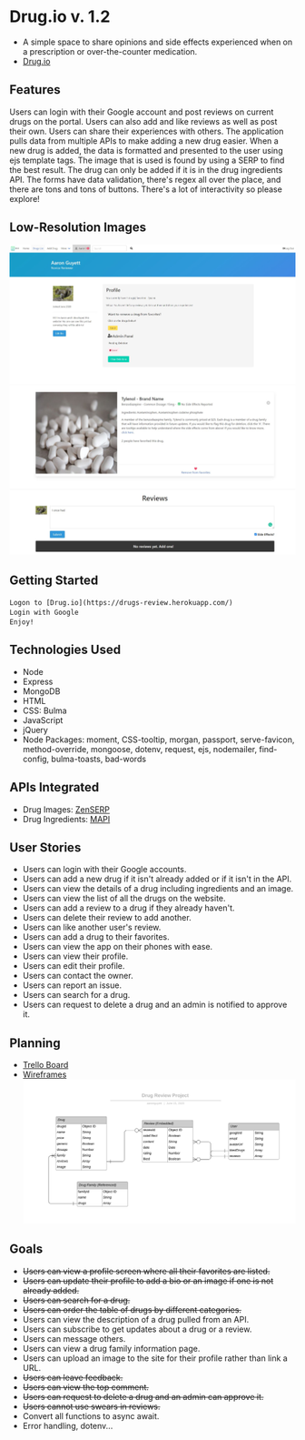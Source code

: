 # Drug.io v. 1.2
* A simple space to share opinions and side effects experienced when on a prescription or over-the-counter medication.
* [Drug.io](https://drugs-review.herokuapp.com/) 
## Features
Users can login with their Google account and post reviews on current drugs on the portal. Users can also add and like reviews as well as post their own. Users can share their
experiences with others. The application pulls data from multiple APIs to make adding a new drug easier. When a new drug is added, the data is formatted and presented to the user
using ejs template tags. The image that is used is found by using a SERP to find the best result. The drug can only be added if it is in the drug ingredients API. The forms have data validation, there's regex all over the place, and there are tons and tons of buttons. There's a lot of interactivity so please explore!
## Low-Resolution Images
![Admin Panel](/resources/admin.JPG)
![Drug Card](/resources/drug.JPG)
## Getting Started
`Logon to [Drug.io](https://drugs-review.herokuapp.com/)`\
`Login with Google`\
`Enjoy!`
## Technologies Used
* Node
* Express
* MongoDB
* HTML
* CSS: Bulma
* JavaScript
* jQuery
* Node Packages: moment, CSS-tooltip, morgan, passport, serve-favicon, method-override, mongoose, dotenv, request, ejs, nodemailer, find-config, bulma-toasts, bad-words
## APIs Integrated
* Drug Images: [ZenSERP](https://zenserp.com/)
* Drug Ingredients: [MAPI](http://mapi-us.iterar.co/)
## User Stories
* Users can login with their Google accounts.
* Users can add a new drug if it isn't already added or if it isn't in the API.
* Users can view the details of a drug including ingredients and an image.
* Users can view the list of all the drugs on the website.
* Users can add a review to a drug if they already haven't.
* Users can delete their review to add another.
* Users can like another user's review.
* Users can add a drug to their favorites.
* Users can view the app on their phones with ease.
* Users can view their profile.
* Users can edit their profile.
* Users can contact the owner.
* Users can report an issue.
* Users can search for a drug.
* Users can request to delete a drug and an admin is notified to approve it.
## Planning
* [Trello Board](https://trello.com/b/MgOvnIqI/drug-review)
* [Wireframes](https://balsamiq.cloud/sah357c/peb4ecb)
![Entity Relationship Diagram](/resources/ERD.svg)
## Goals
* ~~Users can view a profile screen where all their favorites are listed.~~
* ~~Users can update their profile to add a bio or an image if one is not already added.~~
* ~~Users can search for a drug.~~
* ~~Users can order the table of drugs by different categories.~~
* Users can view the description of a drug pulled from an API.
* Users can subscribe to get updates about a drug or a review.
* Users can message others.
* Users can view a drug family information page.
* Users can upload an image to the site for their profile rather than link a URL.
* ~~Users can leave feedback.~~
* ~~Users can view the top comment.~~
* ~~Users can request to delete a drug and an admin can approve it.~~ 
* ~~Users cannot use swears in reviews.~~
* Convert all functions to async await.
* Error handling, dotenv...

